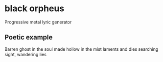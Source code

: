 # black orpheus
Progressive metal lyric generator

## Poetic example
Barren ghost in the soul 
made hollow in the mist 
laments and dies 
searching sight, wandering lies

